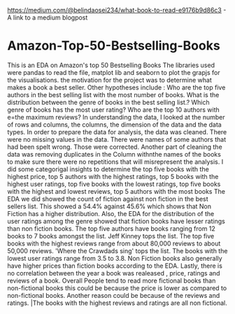 https://medium.com/@belindaosei234/what-book-to-read-e9176b9d86c3 - A link to a medium blogpost

# Amazon-Top-50-Bestselling-Books
This is an EDA on Amazon's top 50 Bestselling Books
The libraries used were pandas to read the file, matplot lib and seaborn to plot the grapjs for the visualisations.
the motivation for the project was to determine what makes a book a best seller. 
Other hypotheses include : Who are the top five authors in the best selling list with the most number of books.
What is the distribution between the genre of books in the best selling list.?
Which genre of books has the most user rating?
Who are the top 10 authors with e=the maximum reviews?
In understanding the data, I looked at the number of rows and columns, the columns, the dimension of the data and the data types.
In order to prepare the data for analysis, the data was cleaned. 
There were no missing values in the data.
There were names of some authors that had been spelt wrong. Those were corrected.
Another part of cleaning the data was removing duplicates in the Column withnthe names of the books to make sure there were no repetitions that will misrepresent the analysis.
I did some categorigal insights to determine the top five books with the highest price, top 5 authors with the highest ratings, top 5 books with the highest user ratings, top five books with the lowest ratings, top five books with the highest and lowest reviews, top 5 authors with the most books
The EDA we did showed the count of fiction against non fiction in the best sellers list. This showed a 54.4% against 45.6% which shows that Non Fiction has a higher distribution.
Also, the EDA for the distribution of the user ratings among the genre showed that fiction books have lesser ratings than non fiction books.
The top five authors have books ranging from 12 books to 7 books amongst the list. Jeff Kinney tops the list. 
The top five books with the highest reviews range from about 80,000 reviews to about 50,000 reviews. 'Where the Crawdads sing' tops the list. The books with the lowest user ratings range from 3.5 to 3.8.
Non Fiction books also generally have higher prices than fiction books according to the EDA.
Lastly, there is no correlation between the year a book was realeased , price, ratings and reviews of a book.
Overall People tend to read more fictional books than non-fictional books this could be because the price is lower as compared to non-fictional books. 
Another reason could be because of the reviews and ratings. |The books with the highest reviews and ratings are all non fictional. 
